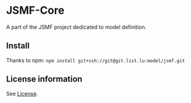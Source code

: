 # JSMF-Core

A part of the JSMF project dedicated to model definition.

## Install

Thanks to npm: `npm install git+ssh://git@git.list.lu:model/jsmf.git`

## License information

See [License](LICENSE).
